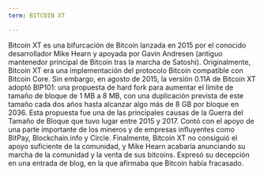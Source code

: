 ```yaml
---
term: BITCOIN XT

---
```

Bitcoin XT es una bifurcación de Bitcoin lanzada en 2015 por el conocido desarrollador Mike Hearn y apoyada por Gavin Andresen (antiguo mantenedor principal de Bitcoin tras la marcha de Satoshi). Originalmente, Bitcoin XT era una implementación del protocolo Bitcoin compatible con Bitcoin Core. Sin embargo, en agosto de 2015, la versión 0.11A de Bitcoin XT adoptó BIP101: una propuesta de hard fork para aumentar el límite de tamaño de bloque de 1 MB a 8 MB, con una duplicación prevista de este tamaño cada dos años hasta alcanzar algo más de 8 GB por bloque en 2036. Esta propuesta fue una de las principales causas de la Guerra del Tamaño de Bloque que tuvo lugar entre 2015 y 2017. Contó con el apoyo de una parte importante de los mineros y de empresas influyentes como BitPay, Blockchain.info y Circle. Finalmente, Bitcoin XT no consiguió el apoyo suficiente de la comunidad, y Mike Hearn acabaría anunciando su marcha de la comunidad y la venta de sus bitcoins. Expresó su decepción en una entrada de blog, en la que afirmaba que Bitcoin había fracasado.